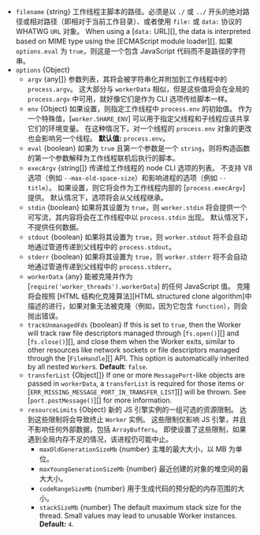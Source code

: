 <!-- YAML
added: v10.5.0
changes:
  - version: v14.9.0
    pr-url: https://github.com/nodejs/node/pull/34584
    description: The `filename` parameter can be a WHATWG `URL` object using
                 `data:` protocol.
  - version: v14.9.0
    pr-url: https://github.com/nodejs/node/pull/34394
    description: The `trackUnmanagedFds` option was set to `true` by default.
  - version:
    - v14.6.0
    pr-url: https://github.com/nodejs/node/pull/34303
    description: The `trackUnmanagedFds` option was introduced.
  - version: v14.0.0
    pr-url: https://github.com/nodejs/node/pull/32278
    description: The `transferList` option was introduced.
  - version: v13.12.0
    pr-url: https://github.com/nodejs/node/pull/31664
    description: The `filename` parameter can be a WHATWG `URL` object using
                 `file:` protocol.
  - version:
     - v13.2.0
     - v12.16.0
    pr-url: https://github.com/nodejs/node/pull/26628
    description: The `resourceLimits` option was introduced.
  - version:
     - v13.4.0
     - v12.16.0
    pr-url: https://github.com/nodejs/node/pull/30559
    description: The `argv` option was introduced.
-->

* `filename` {string} 工作线程主脚本的路径。必须是以 `./` 或 `../` 开头的绝对路径或相对路径（即相对于当前工作目录）、或者使用 `file:` 或 `data:` 协议的 WHATWG `URL` 对象。 
   When using a [`data:` URL][], the data is interpreted based on MIME type using the [ECMAScript module loader][].
   如果 `options.eval` 为 `true`，则这是一个包含 JavaScript 代码而不是路径的字符串。
* `options` {Object}
  * `argv` {any[]} 参数列表，其将会被字符串化并附加到工作线程中的 `process.argv`。
    这大部分与 `workerData` 相似，但是这些值将会在全局的 `process.argv` 中可用，就好像它们是作为 CLI 选项传给脚本一样。
  * `env` {Object} 如果设置，则指定工作线程中 `process.env` 的初始值。
     作为一个特殊值，[`worker.SHARE_ENV`] 可以用于指定父线程和子线程应该共享它们的环境变量。
     在这种情况下，对一个线程的 `process.env` 对象的更改也会影响另一个线程。
     **默认值:** `process.env`。
  * `eval` {boolean} 如果为 `true` 且第一个参数是一个 `string`，则将构造函数的第一个参数解释为工作线程联机后执行的脚本。
  * `execArgv` {string[]} 传递给工作线程的 node CLI 选项的列表。
     不支持 V8 选项（例如 `--max-old-space-size`）和影响进程的选项（例如 `--title`）。
     如果设置，则它将会作为工作线程内部的 [`process.execArgv`] 提供。
     默认情况下，选项将会从父线程继承。
  * `stdin` {boolean} 如果将其设置为 `true`，则 `worker.stdin` 将会提供一个可写流，其内容将会在工作线程中以 `process.stdin` 出现。
     默认情况下，不提供任何数据。
  * `stdout` {boolean} 如果将其设置为 `true`，则 `worker.stdout` 将不会自动地通过管道传递到父线程中的 `process.stdout`。
  * `stderr` {boolean} 如果将其设置为 `true`，则 `worker.stderr` 将不会自动地通过管道传递到父线程中的 `process.stderr`。
  * `workerData` {any} 能被克隆并作为 [`require('worker_threads').workerData`] 的任何 JavaScript 值。
     克隆将会按照 [HTML 结构化克隆算法][HTML structured clone algorithm]中描述的进行，如果对象无法被克隆（例如，因为它包含 `function`），则会抛出错误。
  * `trackUnmanagedFds` {boolean} If this is set to `true`, then the Worker will
    track raw file descriptors managed through [`fs.open()`][] and
    [`fs.close()`][], and close them when the Worker exits, similar to other
    resources like network sockets or file descriptors managed through
    the [`FileHandle`][] API. This option is automatically inherited by all
    nested `Worker`s. **Default**: `false`.
  * `transferList` {Object[]} If one or more `MessagePort`-like objects
    are passed in `workerData`, a `transferList` is required for those
    items or [`ERR_MISSING_MESSAGE_PORT_IN_TRANSFER_LIST`][] will be thrown.
    See [`port.postMessage()`][] for more information.
  * `resourceLimits` {Object} 新的 JS 引擎实例的一组可选的资源限制。 
    达到这些限制将会导致终止 `Worker` 实例。 
    这些限制仅影响 JS 引擎，并且不影响任何外部数据，包括 `ArrayBuffers`。 
    即使设置了这些限制，如果遇到全局内存不足的情况，该进程仍可能中止。
    * `maxOldGenerationSizeMb` {number} 主堆的最大大小，以 MB 为单位。
    * `maxYoungGenerationSizeMb` {number} 最近创建的对象的堆空间的最大大小。
    * `codeRangeSizeMb` {number} 用于生成代码的预分配的内存范围的大小。
    * `stackSizeMb` {number} The default maximum stack size for the thread.
      Small values may lead to unusable Worker instances. **Default:** `4`.

